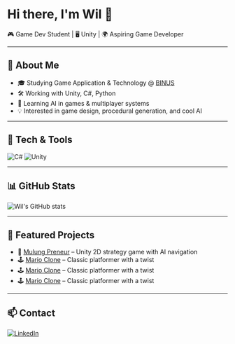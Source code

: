 # Hi there, I'm Wil 👋

🎮 Game Dev Student | 🖥️ Unity | 🌍 Aspiring Game Developer  

---

## 🚀 About Me
- 🎓 Studying Game Application & Technology @ <a href="https://binus.ac.id/" target="_blank">BINUS</a>  
- 🛠️ Working with Unity, C#, Python  
- 🌱 Learning AI in games & multiplayer systems  
- 💡 Interested in game design, procedural generation, and cool AI  

---

## 🔧 Tech & Tools
![C#](https://img.shields.io/badge/-C%23-239120?logo=csharp&logoColor=white)
![Unity](https://img.shields.io/badge/-Unity-000000?logo=unity&logoColor=white)

---

## 📊 GitHub Stats
![Wil's GitHub stats](https://github-readme-stats.vercel.app/api?username=wi1wil&show_icons=true&theme=tokyonight)  

---

## 🌟 Featured Projects
- 🎯 [Mulung Preneur](https://github.com/wi1wil/MulungPreneur) – Unity 2D strategy game with AI navigation  
- 🕹️ [Mario Clone](https://github.com/wi1wil/brackeys-gamejam) – Classic platformer with a twist  
- 🕹️ [Mario Clone](https://github.com/wi1wil/FocusUp) – Classic platformer with a twist  
- 🕹️ [Mario Clone](https://github.com/wi1wil/MagicCity) – Classic platformer with a twist  

---

## 📫 Contact
[![LinkedIn](https://img.shields.io/badge/LinkedIn-0077B5?logo=linkedin&logoColor=white)](your-link)  

